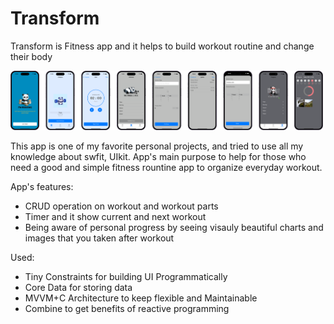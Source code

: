 # Transform
Transform is Fitness app and it helps to build workout routine and change their body

<img src = "https://github.com/ravshanmacos/Transfrom/blob/main/Resources/Transfrom_New_Version.png" width = "500" />

This app is one of my favorite personal projects, and tried to use all my knowledge about swfit, UIkit. App's main purpose to help for those who need a good and simple fitness rountine app to organize everyday workout. 

App's features: 
 * CRUD operation on workout and workout parts
 * Timer and it show current and next workout 
 * Being aware of personal progress by seeing visauly beautiful charts and images that you taken after workout
 
Used:
 * Tiny Constraints for building UI Programmatically
 * Core Data for storing data
 * MVVM+C Architecture to keep flexible and Maintainable
 * Combine to get benefits of reactive programming
 

